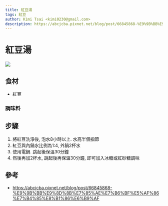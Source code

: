 ```yaml
---
title: 紅豆湯
tags: 紅豆
author: Kimi Tsai <kimi0230@gmail.com>
description: https://abcjcba.pixnet.net/blog/post/66845868-%E9%9B%BB%E9%8D%8B%E7%85%AE%E7%B6%BF%E5%AF%86%E7%B4%85%E8%B1%86%E6%B9%AF
---
```

# 紅豆湯
![](https://steel-quark-crabapple.glitch.me/badge?page_id=kimi0230.Recipe.dessert.紅豆湯)
## 食材
* 紅豆

### 調味料

## 步驟
1. 將紅豆洗淨後, 泡水8小時以上. 水高半個指節
2. 紅豆與內鍋水比例為1:4, 外鍋2杯水
3. 使用電鍋. 跳起後保溫30分鐘
4. 然後再加2杯水, 跳起後再保溫30分鐘, 即可加入冰糖或紅砂糖調味

## 參考
* https://abcjcba.pixnet.net/blog/post/66845868-%E9%9B%BB%E9%8D%8B%E7%85%AE%E7%B6%BF%E5%AF%86%E7%B4%85%E8%B1%86%E6%B9%AF